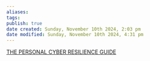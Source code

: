 ```yaml
---
aliases: 
tags: 
publish: true
date created: Sunday, November 10th 2024, 2:03 pm
date modified: Sunday, November 10th 2024, 4:31 pm
---
```


[THE PERSONAL CYBER RESILIENCE GUIDE](../../📁%2006%20-%20Cybersader%20Arsenal/THE%20PERSONAL%20CYBER%20RESILIENCE%20GUIDE/THE%20PERSONAL%20CYBER%20RESILIENCE%20GUIDE.md)

